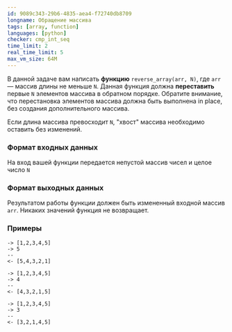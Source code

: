 ```yaml
---
id: 9089c343-29b6-4835-aea4-f72740db8709
longname: Обращение массива
tags: [array, function]
languages: [python]
checker: cmp_int_seq
time_limit: 2
real_time_limit: 5
max_vm_size: 64M
---
```


В данной задаче вам написать **функцию** `reverse_array(arr, N)`, где `arr` — массив длины не меньше `N`. 
Данная функция должна **переставить** первые `N` элементов массива в обратном порядке. Обратите внимание, что перестановка элементов массива должна быть выполнена in place, без создания дополнительного массива.

Если длина массива превосходит `N`, "хвост" массива необходимо оставить без изменений.

### Формат входных данных

На вход вашей функции передается непустой массив чисел и целое число `N`

### Формат выходных данных

Результатом работы функции должен быть измененный входной массив `arr`. Никаких значений функция не возвращает.

### Примеры

```
-> [1,2,3,4,5]
-> 5
--
<- [5,4,3,2,1]
```

```
-> [1,2,3,4,5]
-> 4
--
<- [4,3,2,1,5]
```

```
-> [1,2,3,4,5]
-> 3
--
<- [3,2,1,4,5]
```
